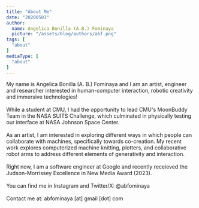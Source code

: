 ```yaml
---
title: "About Me"
date: "20200501"
author:
  name: Angelica Bonilla (A.B.) Fominaya
  picture: "/assets/blog/authors/abf.png"
tags: [
  "about"
]
mediaType: [
  "about"
]
---
```

My name is Angelica Bonilla (A. B.) Fominaya and I am an artist, engineer and researcher interested in human-computer interaction, robotic creativity and immersive technologies! 
<br>
<br>
While a student at CMU, I had the opportunity to lead CMU's MoonBuddy Team in the NASA SUITS Challenge, which culminated in physically testing our interface at NASA Johnson Space Center.
<br>
<br>
As an artist, I am interested in exploring different ways in which people can collaborate with machines, specifically towards co-creation. My recent work explores computerized machine knitting, plotters, and collaborative robot arms to address different elements of generativity and interaction.
<br>
<br>
Right now, I am a software engineer at Google and recently receieved the Judson-Morrissey Excellence in New Media Award (2023). 
<br>
<br>
You can find me in Instagram and Twitter/X: @abfominaya
<br>
<br>
Contact me at: abfominaya [at] gmail [dot] com
